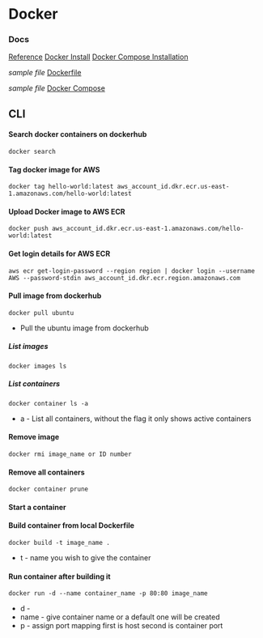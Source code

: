 # Docker

### Docs

[Reference](https://docs.docker.com/engine/reference/run/)
[Docker Install](https://docs.docker.com/engine/install/debian/)
[Docker Compose Installation](https://docs.docker.com/compose/install/)

_sample file_
[Dockerfile](Dockerfile)

_sample file_
[Docker Compose](docker-compose.yaml)

## CLI

#### Search docker containers on dockerhub

    docker search

#### Tag docker image for AWS

    docker tag hello-world:latest aws_account_id.dkr.ecr.us-east-1.amazonaws.com/hello-world:latest

#### Upload Docker image to AWS ECR

    docker push aws_account_id.dkr.ecr.us-east-1.amazonaws.com/hello-world:latest

#### Get login details for AWS ECR

    aws ecr get-login-password --region region | docker login --username AWS --password-stdin aws_account_id.dkr.ecr.region.amazonaws.com

#### Pull image from dockerhub

    docker pull ubuntu

- Pull the ubuntu image from dockerhub

##### List images

    docker images ls

##### List containers

    docker container ls -a

- a - List all containers, without the flag it only shows active containers

#### Remove image

    docker rmi image_name or ID number

#### Remove all containers

    docker container prune

#### Start a container

#### Build container from local Dockerfile

    docker build -t image_name .

- t - name you wish to give the container

#### Run container after building it

    docker run -d --name container_name -p 80:80 image_name

- d -
- name - give container name or a default one will be created
- p - assign port mapping first is host second is container port
